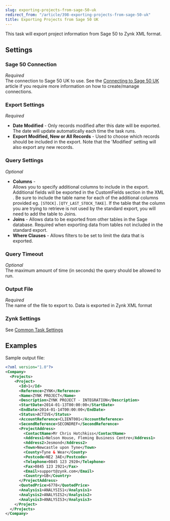 ```yaml
---
slug: exporting-projects-from-sage-50-uk
redirect_from: "/article/398-exporting-projects-from-sage-50-uk"
title: Exporting Projects from Sage 50 UK
---
```

This task will export project information from Sage 50 to Zynk XML format.

## Settings
### Sage 50 Connection
_Required_  
The connection to Sage 50 UK to use.  See the [Connecting to Sage 50 UK](connecting-to-sage-50-uk) article if you require more information on how to create/manage connections.

### Export Settings
_Required_  

 * **Date Modified** - Only records modified after this date will be exported. The date will update automatically each time the task runs.
 * **Export Modified, New or All Records** - Used to choose which records should be included in the export. Note that the 'Modified' setting will also export any new records.

### Query Settings
_Optional_  

 * **Columns** - Allows you to specify additional columns to include in the export.  Additional fields will be exported in the CustomFields section in the XML.  Be sure to include the table name for each of the additional columns provided eg. `[STOCK].[QTY_LAST_STOCK_TAKE]`.  If the table that the column you are trying to retrieve is not used by the standard export, you will need to add the table to Joins.
 * **Joins** - Allows data to be exported from other tables in the Sage database. Required when exporting data from tables not included in the standard export.
 * **Where Clauses** - Allows filters to be set to limit the data that is exported.

### Query Timeout
_Optional_  
The maximum amount of time (in seconds) the query should be allowed to run.

### Output File
_Required_  
The name of the file to export to. Data is exported in Zynk XML format

### Zynk Settings
See [Common Task Settings](common-task-settings)

## Examples
Sample output file:

```xml
<?xml version="1.0"?>
<Company>
  <Projects>
    <Project>
      <Id>1</Id>
      <Reference>ZYNK</Reference>
      <Name>ZYNK PROJECT</Name>
      <Description>ZYNK PROJECT - INTEGRATION</Description>
      <StartDate>2014-01-13T00:00:00</StartDate>
      <EndDate>2014-01-14T00:00:00</EndDate>
      <Status>ACTIVE</Status>
      <AccountReference>CLIENT001</AccountReference>
      <SecondReference>SECONDREF</SecondReference>
      <ProjectAddress>
        <ContactName>Mr Chris Hotchkiss</ContactName>
        <Address1>Nelson House, Fleming Business Centre</Address1>
        <Address2>Jesmond</Address2>
        <Town>Newcastle upon Tyne</Town>
        <County>Tyne & Wear</County>
        <Postcode>NE2 3AE</Postcode>
        <Telephone>0845 123 2920</Telephone>
        <Fax>0845 123 2921</Fax>
        <Email>support@zynk.com</Email>
        <Country>GB</Country>
      </ProjectAddress>
      <QuotedPrice>6778</QuotedPrice>
      <Analysis1>ANALYSIS1</Analysis1>
      <Analysis2>ANALYSIS2</Analysis2>
      <Analysis3>ANALYSIS3</Analysis3>
    </Project>
  </Projects>
</Company>
```
